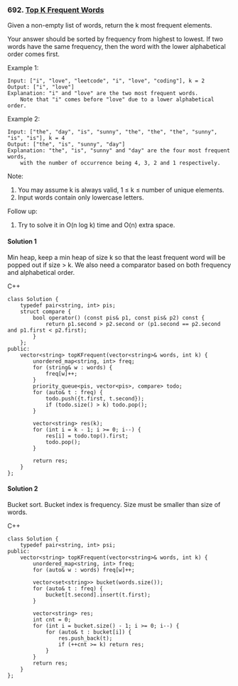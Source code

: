 ### 692\. [Top K Frequent Words](https://leetcode.com/problems/top-k-frequent-words/)

Given a non-empty list of words, return the k most frequent elements.

Your answer should be sorted by frequency from highest to lowest. If two words have the same frequency, then the word with the lower alphabetical order comes first.

Example 1:
```
Input: ["i", "love", "leetcode", "i", "love", "coding"], k = 2
Output: ["i", "love"]
Explanation: "i" and "love" are the two most frequent words.
    Note that "i" comes before "love" due to a lower alphabetical order.
```

Example 2:
```
Input: ["the", "day", "is", "sunny", "the", "the", "the", "sunny", "is", "is"], k = 4
Output: ["the", "is", "sunny", "day"]
Explanation: "the", "is", "sunny" and "day" are the four most frequent words,
    with the number of occurrence being 4, 3, 2 and 1 respectively.
```
Note:
1. You may assume k is always valid, 1 ≤ k ≤ number of unique elements.
2. Input words contain only lowercase letters.

Follow up:
1. Try to solve it in O(n log k) time and O(n) extra space.


#### Solution 1

Min heap, keep a min heap of size k so that the least frequent word 
will be popped out if size > k. We also need a comparator based on
both frequency and alphabetical order.

C++

```
class Solution {
    typedef pair<string, int> pis;
    struct compare {
        bool operator() (const pis& p1, const pis& p2) const { 
            return p1.second > p2.second or (p1.second == p2.second and p1.first < p2.first); 
        }
    };
public:
    vector<string> topKFrequent(vector<string>& words, int k) {
        unordered_map<string, int> freq;
        for (string& w : words) {
            freq[w]++;
        }
        priority_queue<pis, vector<pis>, compare> todo;
        for (auto& t : freq) {
            todo.push({t.first, t.second});
            if (todo.size() > k) todo.pop();
        }
        
        vector<string> res(k);
        for (int i = k - 1; i >= 0; i--) {
            res[i] = todo.top().first;
            todo.pop();
        }
        
        return res;
    }
};
```

#### Solution 2

Bucket sort. Bucket index is frequency. Size must be smaller than size of words.

C++

```
class Solution {
    typedef pair<string, int> psi;
public:
    vector<string> topKFrequent(vector<string>& words, int k) {
        unordered_map<string, int> freq;
        for (auto& w : words) freq[w]++;
        
        vector<set<string>> bucket(words.size());
        for (auto& t : freq) {
            bucket[t.second].insert(t.first);
        }
        
        vector<string> res;
        int cnt = 0;
        for (int i = bucket.size() - 1; i >= 0; i--) {
            for (auto& t : bucket[i]) {
                res.push_back(t);
                if (++cnt >= k) return res;
            }
        }
        return res;
    }
};
```
